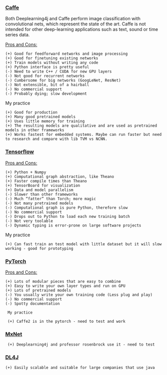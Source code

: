 ### [Caffe](https://github.com/BVLC/caffe)

  Both Deeplearning4j and Caffe perform image classification with convolutional nets, which represent the state of the art.
  Caffe is not intended for other deep-learning applications such as text, sound or time series data.
  
  [ Pros and Cons:](https://skymind.ai/wiki/comparison-frameworks-dl4j-tensorflow-pytorch)

    (+) Good for feedforward networks and image processing
    (+) Good for finetuning existing networks
    (+) Train models without writing any code
    (+) Python interface is pretty useful
    (-) Need to write C++ / CUDA for new GPU layers
    (-) Not good for recurrent networks
    (-) Cumbersome for big networks (GoogLeNet, ResNet)
    (-) Not extensible, bit of a hairball
    (-) No commercial support
    (-) Probably dying; slow development
    
  My practice
  
    (+) Good for production
    (+) Many good pretrained models
    (+) Uses little memory for training
    (+) The resulting models are qualitative and are used as pretrained models in other frameworks
    (+) Works fastest for embedded systems. Maybe can run faster but need to research and compare with lib TVM vs NCNN.
    
    

### [Tensorflow](https://www.tensorflow.org/)

  [ Pros and Cons:](https://skymind.ai/wiki/comparison-frameworks-dl4j-tensorflow-pytorch)

    (+) Python + Numpy
    (+) Computational graph abstraction, like Theano
    (+) Faster compile times than Theano
    (+) TensorBoard for visualization
    (+) Data and model parallelism
    (-) Slower than other frameworks
    (-) Much “fatter” than Torch; more magic
    (-) Not many pretrained models
    (-) Computational graph is pure Python, therefore slow
    (-) No commercial support
    (-) Drops out to Python to load each new training batch
    (-) Not very toolable
    (-) Dynamic typing is error-prone on large software projects
    
   My practice
   
    (+) Can fast train an test model with little dataset but it will slow working - good for prototyping


### [PyTorch](https://github.com/pytorch/pytorch/)

[ Pros and Cons:](https://skymind.ai/wiki/comparison-frameworks-dl4j-tensorflow-pytorch)

    (+) Lots of modular pieces that are easy to combine
    (+) Easy to write your own layer types and run on GPU
    (+) Lots of pretrained models
    (-) You usually write your own training code (Less plug and play)
    (-) No commercial support
    (-) Spotty documentation
    
     My practice
     
     (+) Caffe2 is in the pytorch - need to test and work
     

### [MxNet](https://mxnet.apache.org/)

     (+) Deeplearning4j and professor rosenbrock use it - need to test

### [DL4J](https://deeplearning4j.org/)

    (+) Easily scalable and suitable for large companies that use java
